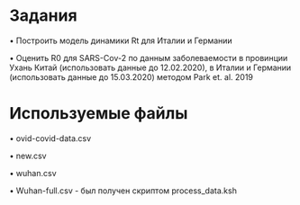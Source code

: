 # Задания

• Построить модель динамики Rt для Италии и Германии

• Оценить R0 для SARS-Cov-2 по данным заболеваемости в провинции Ухань Китай (использовать данные до 12.02.2020), в Италии и Германии (использовать данные до 15.03.2020) методом Park et. al. 2019

# Используемые файлы

• ovid-covid-data.csv

• new.csv

• wuhan.csv

• Wuhan-full.csv - был получен скриптом process_data.ksh
